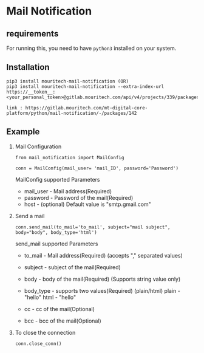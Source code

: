 # Mail Notification

## requirements

For running this, you need to have `python3` installed on your system.


## Installation

```
pip3 install mouritech-mail-notification (OR)
pip3 install mouritech-mail-notification --extra-index-url https://__token__:<your_personal_token>@gitlab.mouritech.com/api/v4/projects/339/packages/pypi/simple

link : https://gitlab.mouritech.com/mt-digital-core-platform/python/mail-notification/-/packages/142

```

## Example

1. Mail Configuration

    ```
    from mail_notification import MailConfig
   
    conn = MailConfig(mail_user= 'mail_ID', password='Password')
    ```
   
    MailConfig supported Parameters 
    * mail_user - Mail address(Required)
    * password - Password of the mail(Required)
    * host - (optional) Default value is "smtp.gmail.com"
 
   
2. Send a mail
   
    ```
    conn.send_mail(to_mail='to_mail', subject="mail subject", body="body", body_type='html')
   
    ```
   send_mail supported Parameters 
    * to_mail - Mail address(Required) (accepts "," separated values)
    * subject - subject of the mail(Required)
    * body - body of the mail(Required) (Supports string value only)
    * body_type - supports two values(Required) (plain/html)
                  plain - "hello"
                  html  - "<a>hello<a>"
                                       
    * cc - cc of the mail(Optional)
    * bcc - bcc of the mail(Optional)  
      


3. To close the connection 

    ```
    conn.close_conn()
   
    ```

   

